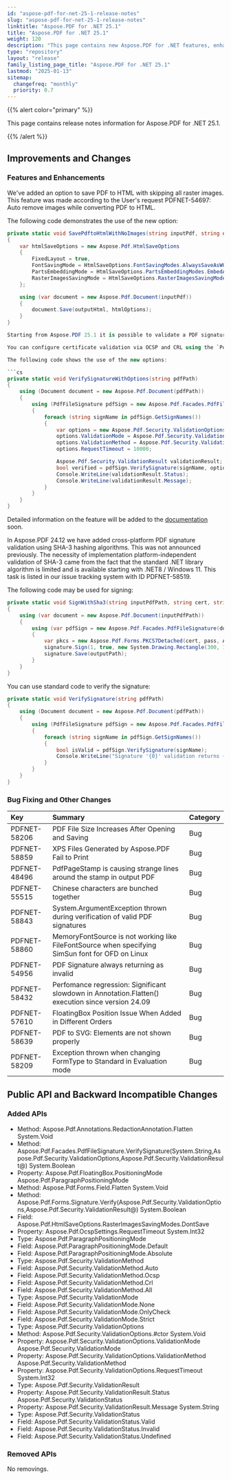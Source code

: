 ```yaml
---
id: "aspose-pdf-for-net-25-1-release-notes"
slug: "aspose-pdf-for-net-25-1-release-notes"
linktitle: "Aspose.PDF for .NET 25.1"
title: "Aspose.PDF for .NET 25.1"
weight: 120
description: "This page contains new Aspose.PDF for .NET features, enhancement, and bug fixes in 2025, version 25.1."
type: "repository"
layout: "release"
family_listing_page_title: "Aspose.PDF for .NET 25.1"
lastmod: "2025-01-13"
sitemap:
  changefreq: "monthly"
  priority: 0.7
---
```


{{% alert color="primary" %}}

This page contains release notes information for Aspose.PDF for .NET 25.1.

{{% /alert %}}

## Improvements and Changes

### Features and Enhancements

We've added an option to save PDF to HTML with skipping all raster images. This feature was made according to the User's request PDFNET-54697: Auto remove images while converting PDF to HTML.

The following code demonstrates the use of the new option:

```csharp
private static void SavePdftoHtmlWithNoImages(string inputPdf, string outputHtml)
{
    var htmlSaveOptions = new Aspose.Pdf.HtmlSaveOptions
    {
        FixedLayout = true,
        FontSavingMode = HtmlSaveOptions.FontSavingModes.AlwaysSaveAsWOFF,
        PartsEmbeddingMode = HtmlSaveOptions.PartsEmbeddingModes.EmbedAllIntoHtml,
        RasterImagesSavingMode = HtmlSaveOptions.RasterImagesSavingModes.DontSave,
    };

    using (var document = new Aspose.Pdf.Document(inputPdf))
    {        
        document.Save(outputHtml, htmlOptions);
    }
}

Starting from Aspose.PDF 25.1 it is possible to validate a PDF signature using a Certificate Authority (CA) Server. This was made at the User's request PDFNET-58842 that was originally reported as a bug.

You can configure certificate validation via OCSP and CRL using the `PdfFileSignature.VerifySignature(string signName, ValidationOptions options, out ValidationResult validationResult)` method to verify the certificate. You can set the validation options in a `ValidationOptions`. The `ValidationResult` contains the certificate verification result. The `ValidationOptions` contains two settings: `ValidationMode` and `ValidationMethod`.

The following code shows the use of the new options:

```cs
private static void VerifySignatureWithOptions(string pdfPath)
{
    using (Document document = new Aspose.Pdf.Document(pdfPath))
    {
        using (PdfFileSignature pdfSign = new Aspose.Pdf.Facades.PdfFileSignature(document))
        {
            foreach (string signName in pdfSign.GetSignNames())
            {
                var options = new Aspose.Pdf.Security.ValidationOptions();
                options.ValidationMode = Aspose.Pdf.Security.ValidationMode.Strict;
                options.ValidationMethod = Aspose.Pdf.Security.ValidationMethod.Auto;
                options.RequestTimeout = 10000;

                Aspose.Pdf.Security.ValidationResult validationResult;
                bool verified = pdfSign.VerifySignature(signName, options, out validationResult);
                Console.WriteLine(validationResult.Status);
                Console.WriteLine(validationResult.Message);
            } 
        }
    }
}
```

Detailed information on the feature will be added to the [documentation](https://docs.aspose.com/pdf/net/) soon.

In Aspose.PDF 24.12 we have added cross-platform PDF signature validation using SHA-3 hashing algorithms. This was not announced previously. The necessity of implementation platform-independent validation of SHA-3 came from the fact that the standard .NET library algorithm is limited and is available starting with .NET8 / Windows 11. This task is listed in our issue tracking system with ID PDFNET-58519.

The following code may be used for signing:

```cs
private static void SignWithSha3(string inputPdfPath, string cert, string outputPdfPath)
{
    using (var document = new Aspose.Pdf.Document(inputPdfPath))
    {
        using (var pdfSign = new Aspose.Pdf.Facades.PdfFileSignature(document))
        {
            var pkcs = new Aspose.Pdf.Forms.PKCS7Detached(cert, pass, Aspose.Pdf.DigestHashAlgorithm.Sha3_256); // DigestHashAlgorithm.Sha3_384, DigestHashAlgorithm.Sha3_512
            signature.Sign(1, true, new System.Drawing.Rectangle(300, 100, 400, 200), pkcs);
            signature.Save(outputPath);
        }
    }
}
```

You can use standard code to verify the signature:

```cs
private static void VerifySignature(string pdfPath)
{
    using (Document document = new Aspose.Pdf.Document(pdfPath))
    {
        using (PdfFileSignature pdfSign = new Aspose.Pdf.Facades.PdfFileSignature(document))
        {
            foreach (string signName in pdfSign.GetSignNames())
            {
                bool isValid = pdfSign.VerifySignature(signName);
                Console.WriteLine("Signature '{0}' validation returns {1}", sigName, isValid);
            } 
        }
    }
}
```

### Bug Fixing and Other Changes

|**Key**|**Summary**|**Category**|
| :- | :- | :- |
|PDFNET-58206|PDF File Size Increases After Opening and Saving|Bug|
|PDFNET-58859|XPS Files Generated by Aspose.PDF Fail to Print|Bug|
|PDFNET-48496|PdfPageStamp is causing strange lines around the stamp in output PDF|Bug|
|PDFNET-55515|Chinese characters are bunched together|Bug|
|PDFNET-58843|System.ArgumentException thrown during verification of valid PDF signatures|Bug|
|PDFNET-58860|MemoryFontSource is not working like FileFontSource when specifying SimSun font for OFD on Linux|Bug|
|PDFNET-54956|PDF Signature always returning as invalid|Bug|
|PDFNET-58432|Perfomance regression: Significant slowdown in Annotation.Flatten() execution since version 24.09|Bug|
|PDFNET-57610|FloatingBox Position Issue When Added in Different Orders|Bug|
|PDFNET-58639|PDF to SVG: Elements are not shown properly|Bug|
|PDFNET-58209|Exception thrown when changing FormType to Standard in Evaluation mode|Bug|

## Public API and Backward Incompatible Changes

### Added APIs

* Method: Aspose.Pdf.Annotations.RedactionAnnotation.Flatten System.Void
* Method: Aspose.Pdf.Facades.PdfFileSignature.VerifySignature(System.String,Aspose.Pdf.Security.ValidationOptions,Aspose.Pdf.Security.ValidationResult@) System.Boolean
* Property: Aspose.Pdf.FloatingBox.PositioningMode Aspose.Pdf.ParagraphPositioningMode
* Method: Aspose.Pdf.Forms.Field.Flatten System.Void
* Method: Aspose.Pdf.Forms.Signature.Verify(Aspose.Pdf.Security.ValidationOptions,Aspose.Pdf.Security.ValidationResult@) System.Boolean
* Field: Aspose.Pdf.HtmlSaveOptions.RasterImagesSavingModes.DontSave 
* Property: Aspose.Pdf.OcspSettings.RequestTimeout System.Int32
* Type: Aspose.Pdf.ParagraphPositioningMode 
* Field: Aspose.Pdf.ParagraphPositioningMode.Default 
* Field: Aspose.Pdf.ParagraphPositioningMode.Absolute 
* Type: Aspose.Pdf.Security.ValidationMethod 
* Field: Aspose.Pdf.Security.ValidationMethod.Auto 
* Field: Aspose.Pdf.Security.ValidationMethod.Ocsp 
* Field: Aspose.Pdf.Security.ValidationMethod.Crl 
* Field: Aspose.Pdf.Security.ValidationMethod.All 
* Type: Aspose.Pdf.Security.ValidationMode 
* Field: Aspose.Pdf.Security.ValidationMode.None 
* Field: Aspose.Pdf.Security.ValidationMode.OnlyCheck 
* Field: Aspose.Pdf.Security.ValidationMode.Strict 
* Type: Aspose.Pdf.Security.ValidationOptions 
* Method: Aspose.Pdf.Security.ValidationOptions.#ctor System.Void
* Property: Aspose.Pdf.Security.ValidationOptions.ValidationMode Aspose.Pdf.Security.ValidationMode
* Property: Aspose.Pdf.Security.ValidationOptions.ValidationMethod Aspose.Pdf.Security.ValidationMethod
* Property: Aspose.Pdf.Security.ValidationOptions.RequestTimeout System.Int32
* Type: Aspose.Pdf.Security.ValidationResult 
* Property: Aspose.Pdf.Security.ValidationResult.Status Aspose.Pdf.Security.ValidationStatus
* Property: Aspose.Pdf.Security.ValidationResult.Message System.String
* Type: Aspose.Pdf.Security.ValidationStatus 
* Field: Aspose.Pdf.Security.ValidationStatus.Valid 
* Field: Aspose.Pdf.Security.ValidationStatus.Invalid 
* Field: Aspose.Pdf.Security.ValidationStatus.Undefined 

### Removed APIs

No removings.
